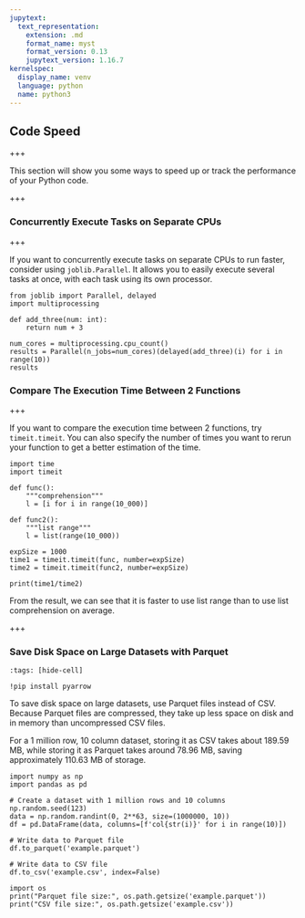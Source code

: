 ```yaml
---
jupytext:
  text_representation:
    extension: .md
    format_name: myst
    format_version: 0.13
    jupytext_version: 1.16.7
kernelspec:
  display_name: venv
  language: python
  name: python3
---
```


## Code Speed

+++

This section will show you some ways to speed up or track the performance of your Python code. 

+++

### Concurrently Execute Tasks on Separate CPUs	

+++

If you want to concurrently execute tasks on separate CPUs to run faster, consider using `joblib.Parallel`. It allows you to easily execute several tasks at once, with each task using its own processor.

```{code-cell} ipython3
from joblib import Parallel, delayed
import multiprocessing

def add_three(num: int):
    return num + 3

num_cores = multiprocessing.cpu_count()
results = Parallel(n_jobs=num_cores)(delayed(add_three)(i) for i in range(10))
results 
```

### Compare The Execution Time Between 2 Functions

+++

If you want to compare the execution time between 2 functions, try `timeit.timeit`. You can also specify the number of times you want to rerun your function to get a better estimation of the time.

```{code-cell} ipython3
import time 
import timeit 

def func():
    """comprehension"""
    l = [i for i in range(10_000)]

def func2():
    """list range"""
    l = list(range(10_000))

expSize = 1000
time1 = timeit.timeit(func, number=expSize)
time2 = timeit.timeit(func2, number=expSize)

print(time1/time2)
```

From the result, we can see that it is faster to use list range than to use list comprehension on average.

+++

### Save Disk Space on Large Datasets with Parquet 

```{code-cell} ipython3
:tags: [hide-cell]

!pip install pyarrow
```

To save disk space on large datasets, use Parquet files instead of CSV.  Because Parquet files are compressed, they take up less space on disk and in memory than uncompressed CSV files. 

For a 1 million row, 10 column dataset, storing it as CSV takes about 189.59 MB, while storing it as Parquet takes around 78.96 MB, saving approximately 110.63 MB of storage.

```{code-cell} ipython3
import numpy as np
import pandas as pd

# Create a dataset with 1 million rows and 10 columns 
np.random.seed(123)
data = np.random.randint(0, 2**63, size=(1000000, 10))
df = pd.DataFrame(data, columns=[f'col{str(i)}' for i in range(10)])
```

```{code-cell} ipython3
# Write data to Parquet file
df.to_parquet('example.parquet')

# Write data to CSV file
df.to_csv('example.csv', index=False)
```

```{code-cell} ipython3
import os
print("Parquet file size:", os.path.getsize('example.parquet'))
print("CSV file size:", os.path.getsize('example.csv')) 
```
